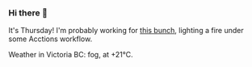 ### Hi there :wave:

It's Thursday! I'm probably working for [this bunch](https://github.com/kohofinancial), lighting a fire under some Acctions workflow.

Weather in Victoria BC: fog, at +21°C.
